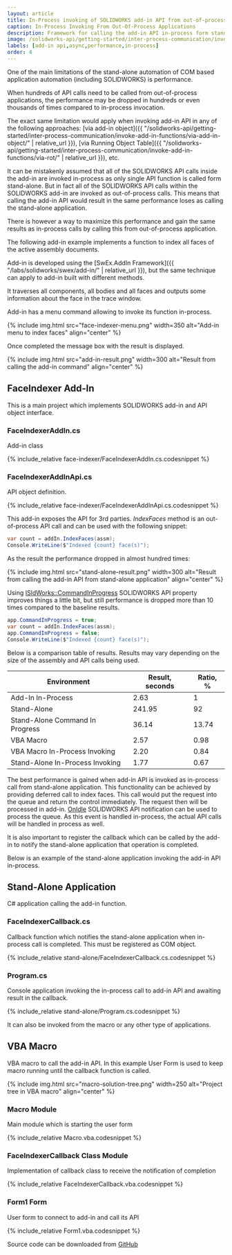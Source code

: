```yaml
---
layout: article
title: In-Process invoking of SOLIDWORKS add-in API from out-of-process applications
caption: In-Process Invoking From Out-Of-Process Applications
description: Framework for calling the add-in API in-process form stand-alone applications or macros to gain maximum performance
image: /solidworks-api/getting-started/inter-process-communication/invoke-add-in-functions/in-process-invoking/macro-solution-tree.png
labels: [add-in api,async,performance,in-process]
order: 4
---
```

One of the main limitations of the stand-alone automation of COM based application automation (including SOLIDWORKS) is performance.

When hundreds of API calls need to be called from out-of-process applications, the performance may be dropped in hundreds or even thousands of times compared to in-process invocation.

The exact same limitation would apply when invoking add-in API in any of the following approaches: [via add-in object]({{ "/solidworks-api/getting-started/inter-process-communication/invoke-add-in-functions/via-add-in-object/" | relative_url }}), [via Running Object Table]({{ "/solidworks-api/getting-started/inter-process-communication/invoke-add-in-functions/via-rot/" | relative_url }}), etc.

It can be mistakenly assumed that all of the SOLIDWORKS API calls inside the add-in are invoked in-process as only single API function is called form stand-alone. But in fact all of the SOLIDWORKS API calls within the SOLIDWORKS add-in are invoked as out-of-process calls. This means that calling the add-in API would result in the same performance loses as calling the stand-alone application.

There is however a way to maximize this performance and gain the same results as in-process calls by calling this from out-of-process application.

The following add-in example implements a function to index all faces of the active assembly documents.

Add-in is developed using the [SwEx.AddIn Framework]({{ "/labs/solidworks/swex/add-in/" | relative_url }}), but the same technique can apply to add-in built with different methods.

It traverses all components, all bodies and all faces and outputs some information about the face in the trace window.

Add-in has a menu command allowing to invoke its function in-process.

{% include img.html src="face-indexer-menu.png" width=350 alt="Add-in menu to index faces" align="center" %}

Once completed the message box with the result is displayed.

{% include img.html src="add-in-result.png" width=300 alt="Result from calling the add-in command" align="center" %}

## FaceIndexer Add-In
This is a main project which implements SOLIDWORKS add-in and API object interface.

### FaceIndexerAddIn.cs

Add-in class

{% include_relative face-indexer/FaceIndexerAddIn.cs.codesnippet %}

### FaceIndexerAddInApi.cs

API object definition.

{% include_relative face-indexer/FaceIndexerAddInApi.cs.codesnippet %}

This add-in exposes the API for 3rd parties. *IndexFaces* method is an out-of-process API call and can be used with the following snippet:

~~~ cs
var count = addIn.IndexFaces(assm);
Console.WriteLine($"Indexed {count} face(s)");
~~~

As the result the performance dropped in almost hundred times:

{% include img.html src="stand-alone-result.png" width=300 alt="Result from calling the add-in API from stand-alone application" align="center" %}

Using [ISldWorks::CommandInProgress](http://help.solidworks.com/2016/English/api/sldworksapi/SolidWorks.Interop.sldworks~SolidWorks.Interop.sldworks.ISldWorks~CommandInProgress.html) SOLIDWORKS API property improves things a little bit, but still performance is dropped more than 10 times compared to the baseline results.

~~~ cs
app.CommandInProgress = true;
var count = addIn.IndexFaces(assm);
app.CommandInProgress = false;
Console.WriteLine($"Indexed {count} face(s)");
~~~

Below is a comparison table of results. Results may vary depending on the size of the assembly and API calls being used.

| Environment                     | Result, seconds | Ratio, % |
|---------------------------------|-----------------|----------|
| Add-In In-Process               | 2.63            | 1        |
| Stand-Alone                     | 241.95          | 92       |
| Stand-Alone Command In Progress | 36.14           | 13.74    |
| VBA Macro                       | 2.57            | 0.98     |
| VBA Macro In-Process Invoking   | 2.20            | 0.84     |
| Stand-Alone In-Process Invoking | 1.77            | 0.67     |

The best performance is gained when add-in API is invoked as in-process call from stand-alone application. This functionality can be achieved by providing deferred call to index faces. This call would put the request into the queue and return the control immediately. The request then will be processed in add-in. [OnIdle](http://help.solidworks.com/2018/english/api/sldworksapi/solidworks.interop.sldworks~solidworks.interop.sldworks.dsldworksevents_onidlenotifyeventhandler.html) SOLIDWORKS API notification can be used to process the queue. As this event is handled in-process, the actual API calls will be handled in process as well.

It is also important to register the callback which can be called by the add-in to notify the stand-alone application that operation is completed.

Below is an example of the stand-alone application invoking the add-in API in-process.

## Stand-Alone Application

C# application calling the add-in function.

### FaceIndexerCallback.cs

Callback function which notifies the stand-alone application when in-process call is completed. This must be registered as COM object.

{% include_relative stand-alone/FaceIndexerCallback.cs.codesnippet %}

### Program.cs

Console application invoking the in-process call to add-in API and awaiting result in the callback.

{% include_relative stand-alone/Program.cs.codesnippet %}

It can also be invoked from the macro or any other type of applications.

## VBA Macro

VBA macro to call the add-in API. In this example User Form is used to keep macro running until the callback function is called.

{% include img.html src="macro-solution-tree.png" width=250 alt="Project tree in VBA macro" align="center" %}

### Macro Module

Main module which is starting the user form

{% include_relative Macro.vba.codesnippet %}

### FaceIndexerCallback Class Module

Implementation of callback class to receive the notification of completion

{% include_relative FaceIndexerCallback.vba.codesnippet %}

### Form1 Form

User form to connect to add-in and call its API

{% include_relative Form1.vba.codesnippet %}

Source code can be downloaded from [GitHub](https://github.com/codestackdev/solidworks-api-examples/tree/master/swex/add-in/face-indexer)